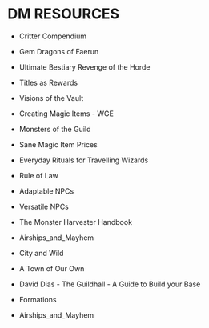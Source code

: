 # DM RESOURCES

* Critter Compendium

* Gem Dragons of Faerun

* Ultimate Bestiary Revenge of the Horde

* Titles as Rewards

* Visions of the Vault

* Creating Magic Items - WGE

* Monsters of the Guild

* Sane Magic Item Prices

* Everyday Rituals for Travelling Wizards

* Rule of Law

* Adaptable NPCs

* Versatile NPCs

* The Monster Harvester Handbook

* Airships_and_Mayhem

* City and Wild

* A Town of Our Own

* David Dias - The Guildhall - A Guide to Build your Base

* Formations

* Airships_and_Mayhem